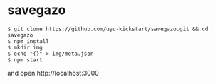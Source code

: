 # savegazo

```console
$ git clone https://github.com/uyu-kickstart/savegazo.git && cd savegazo
$ npm install
$ mkdir img
$ echo "{}" > img/meta.json
$ npm start
```

and open http://localhost:3000
